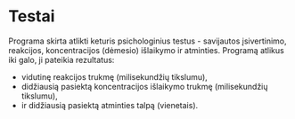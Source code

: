 # Testai
Programa skirta atlikti keturis psichologinius testus - savijautos įsivertinimo, reakcijos, koncentracijos (dėmesio) išlaikymo
ir atminties.
Programą atlikus iki galo, ji pateikia rezultatus: 
- vidutinę reakcijos trukmę (milisekundžių tikslumu), 
- didžiausią pasiektą koncentracijos išlaikymo trukmę (milisekundžių tikslumu),
- ir didžiausią pasiektą atminties talpą (vienetais).
